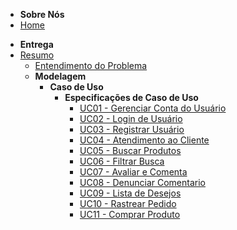 * **Sobre Nós**
* [Home](/)
<!-- * [Entendendo a Entrega](./organizando-entrega.md)
    * [Parte 1](./entendimento-problema-original.md)
    * [Parte 2](./elicitacao-requisitos.md)
    * [Parte 3](./modelagem-requisitos.md)
    * [Parte 4](./finalizacao-requisitos.md) -->
* **Entrega**
* [Resumo](./entrega.md)
    * [Entendimento do Problema](./entendimento-problema.md)
  * **Modelagem**
    * **Caso de Uso**
        * **Especificações de Caso de Uso**
          - [UC01 - Gerenciar Conta do Usuário](./caso-de-uso/UC01-gerencia-conta-do-usuario.md)
          - [UC02 - Login de Usuário](./caso-de-uso/UC02-login-de-usuario.md)
          - [UC03 - Registrar Usuário](./caso-de-uso/UC03-registrar-usuario.md)
          - [UC04 - Atendimento ao Cliente](./caso-de-uso/UC04-atendimento-ao-cliente.md)
          - [UC05 - Buscar Produtos](./caso-de-uso/UC05-buscar-produto.md)
          - [UC06 - Filtrar Busca](./caso-de-uso/UC06-filtar-busca.md)
          - [UC07 - Avaliar e Comenta](./caso-de-uso/UC07-avaliações-comentario-de-produtos.md)
          - [UC08 - Denunciar Comentario](./caso-de-uso/UC08-denunciar-comentarios.md)
          - [UC09 - Lista de Desejos](./caso-de-uso/UC09-lista-de-desejos.md)
          - [UC10 - Rastrear Pedido](./caso-de-uso/UC10-rastrear-pedidos.md)
          - [UC11 - Comprar Produto](./caso-de-uso/UC11-comprar-produto.md)